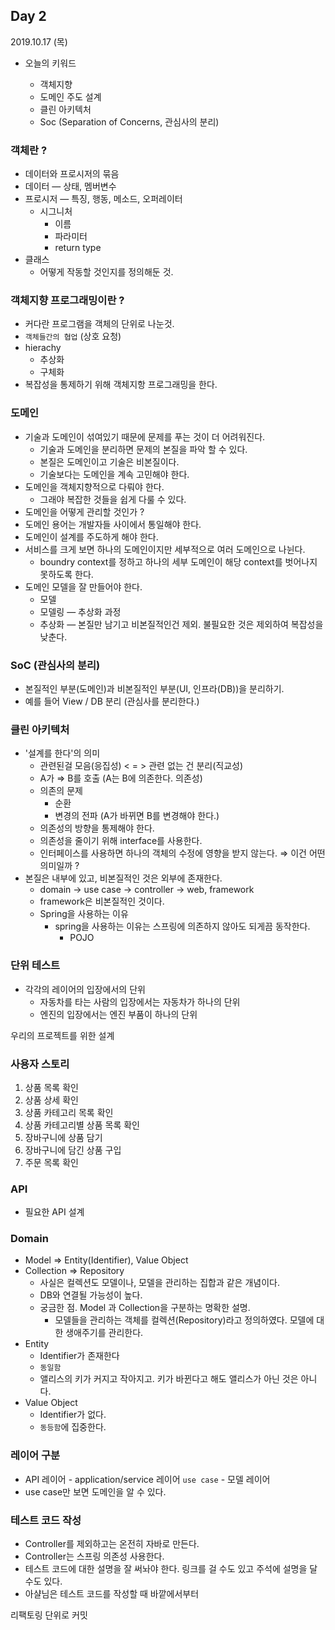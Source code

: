 ## Day 2

2019.10.17 (목)



- 오늘의 키워드

  - 객체지향
  - 도메인 주도 설계
  - 클린 아키텍처
  - Soc (Separation of Concerns, 관심사의 분리)

  

### 객체란 ?

- 데이터와 프로시저의 묶음
- 데이터 — 상태, 멤버변수
- 프로시저 — 특징, 행동, 메소드, 오퍼레이터 
  - 시그니처 
    - 이름
    - 파라미터
    - return type
- 클래스 
  - 어떻게 작동할 것인지를 정의해둔 것.



### 객체지향 프로그래밍이란 ?

- 커다란 프로그램을 객체의 단위로 나눈것.
- `객체들간의 협업` (상호 요청)
- hierachy 
  - 추상화
  - 구체화
- 복잡성을 통제하기 위해 객체지항 프로그래밍을 한다.



### 도메인

- 기술과 도메인이 섞여있기 때문에 문제를 푸는 것이 더 어려워진다. 
  - 기술과 도메인을 분리하면 문제의 본질을 파악 할 수 있다.
  - 본질은 도메인이고 기술은 비본질이다.
  - 기술보다는 도메인을 계속 고민해야 한다.
- 도메인을 객체지향적으로 다뤄야 한다. 
  - 그래야 복잡한 것들을 쉽게 다룰 수 있다.
- 도메인을 어떻게 관리할 것인가 ?
- 도메인 용어는 개발자들 사이에서 통일해야 한다.
- 도메인이 설계를 주도하게 해야 한다.
- 서비스를 크게 보면 하나의 도메인이지만 세부적으로 여러 도메인으로 나뉜다. 
  - boundry context를 정하고 하나의 세부 도메인이 해당 context를 벗어나지 못하도록 한다.
- 도메인 모델을 잘 만들어야 한다. 
  - 모델
  - 모델링 — 추상화 과정
  - 추상화 — 본질만 남기고 비본질적인건 제외. 불필요한 것은 제외하여 복잡성을 낮춘다.



### SoC (관심사의 분리)

- 본질적인 부분(도메인)과 비본질적인 부분(UI, 인프라(DB))을 분리하기.
- 예를 들어 View / DB 분리 (관심사를 분리한다.)



### 클린 아키텍처

- '설계를 한다'의 의미 
  - 관련된걸 모음(응집성)  < = > 관련 없는 건 분리(직교성)
  - A가 ⇒ B를 호출 (A는 B에 의존한다. 의존성)
  - 의존의 문제 
    - 순환
    - 변경의 전파 (A가 바뀌면 B를 변경해야 한다.)
  - 의존성의 방향을 통제해야 한다.
  - 의존성을 줄이기 위해 interface를 사용한다.
  - 인터페이스를 사용하면 하나의 객체의 수정에 영향을 받지 않는다. ⇒ 이건 어떤 의미일까 ?
- 본질은 내부에 있고, 비본질적인 것은 외부에 존재한다. 
  - domain → use case → controller → web, framework
  - framework은 비본질적인 것이다.
  - Spring을 사용하는 이유 
    - spring을 사용하는 이유는 스프링에 의존하지 않아도 되게끔 동작한다. 
      - POJO



### 단위 테스트

- 각각의 레이어의 입장에서의 단위 
  - 자동차를 타는 사람의 입장에서는 자동차가 하나의 단위
  - 엔진의 입장에서는 엔진 부품이 하나의 단위

우리의 프로젝트를 위한 설계



### 사용자 스토리

1. 상품 목록 확인
2. 상품 상세 확인
3. 상품 카테고리 목록 확인
4. 상품 카테고리별 상품 목록 확인
5. 장바구니에 상품 담기
6. 장바구니에 담긴 상품 구입
7. 주문 목록 확인



### API

- 필요한 API 설계



### Domain

- Model ⇒ Entity(Identifier), Value Object
- Collection ⇒ Repository 
  - 사실은 컬렉션도 모델이나, 모델을 관리하는 집합과 같은 개념이다.
  - DB와 연결될 가능성이 높다.
  - 궁금한 점. Model 과 Collection을 구분하는 명확한 설명. 
    - 모델들을 관리하는 객체를 컬렉션(Repository)라고 정의하였다. 모델에 대한 생애주기를 관리한다.
- Entity 
  - Identifier가 존재한다
  - `동일함`
  - 앨리스의 키가 커지고 작아지고. 키가 바뀐다고 해도 앨리스가 아닌 것은 아니다.
- Value Object 
  - Identifier가 없다.
  - `동등함`에 집중한다.



### 레이어 구분

- API 레이어 - application/service 레이어 `use case` - 모델 레이어
- use case만 보면 도메인을 알 수 있다.



### 테스트 코드 작성

- Controller를 제외하고는 온전히 자바로 만든다.
- Controller는 스프링 의존성 사용한다.
- 테스트 코드에 대한 설명을 잘 써놔야 한다. 링크를 걸 수도 있고 주석에 설명을 달 수도 있다.
- 아샬님은 테스트 코드를 작성할 때 바깥에서부터

리팩토링 단위로 커밋